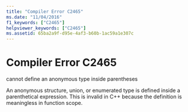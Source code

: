 ```yaml
---
title: "Compiler Error C2465"
ms.date: "11/04/2016"
f1_keywords: ["C2465"]
helpviewer_keywords: ["C2465"]
ms.assetid: 65ba2a9f-d95e-4af3-b60b-1ac59a1e307c
---
```

# Compiler Error C2465

cannot define an anonymous type inside parentheses

An anonymous structure, union, or enumerated type is defined inside a parenthetical expression. This is invalid in C++ because the definition is meaningless in function scope.